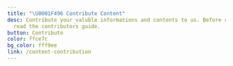 ```yaml
---
title: "\U0001F496 Contribute Content"
desc: Contribute your valuble informations and contents to us. Before contributing,
  read the contributors guide.
button: Contribute
color: ffce7c
bg_color: fff9ee
link: /content-contribution
---
```


